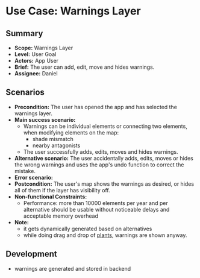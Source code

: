 # Use Case: Warnings Layer

## Summary

- **Scope:** Warnings Layer
- **Level:** User Goal
- **Actors:** App User
- **Brief:** The user can add, edit, move and hides warnings.
- **Assignee:** Daniel

## Scenarios

- **Precondition:**
  The user has opened the app and has selected the warnings layer.
- **Main success scenario:**
  - Warnings can be individual elements or connecting two elements, when modifying elements on the map:
    - shade mismatch
    - nearby antagonists
  - The user successfully adds, edits, moves and hides warnings.
- **Alternative scenario:**
  The user accidentally adds, edits, moves or hides the wrong warnings and uses the app's undo function to correct the mistake.
- **Error scenario:**
- **Postcondition:**
  The user's map shows the warnings as desired, or hides all of them if the layer has visibility off.
- **Non-functional Constraints:**
  - Performance: more than 10000 elements per year and per alternative should be usable without noticeable delays and acceptable memory overhead
- **Note:**
  - it gets dynamically generated based on alternatives
  - while doing drag and drop of [plants](../done/plants_layer.md), warnings are shown anyway.

## Development

- warnings are generated and stored in backend
